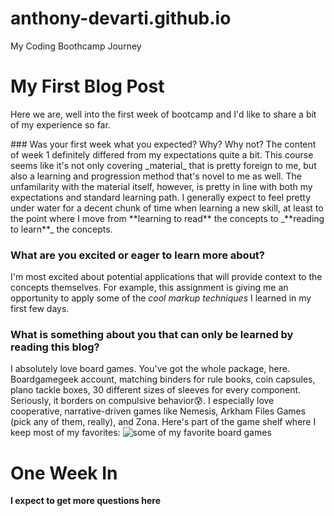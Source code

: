 # anthony-devarti.github.io
My Coding Boothcamp Journey
# My First Blog Post
<p>Here we are, well into the first week of bootcamp and I'd like to share a bit of my experience so far. </p>
### Was your first week what you expected? Why? Why not?
The content of week 1 definitely differed from my expectations quite a bit. This course seems like it's not only covering _material_ that is pretty foreign to me, but also a learning and progression method that's novel to me as well.  The unfamilarity with the material itself, however, is pretty in line with both my expectations and standard learning path.  I generally expect to feel pretty under water for a decent chunk of time when learning a new skill, at least to the point where I move from **learning to read** the concepts to _**reading to learn**_ the concepts.

### What are you excited or eager to learn more about?
I'm most excited about potential applications that will provide context to the concepts themselves.  For example, this assignment is giving me an opportunity to apply some of the <em>cool markup techniques</em> I learned in my first few days. 
### What is something about you that can only be learned by reading this blog? 
I absolutely love board games.  You've got the whole package, here.  Boardgamegeek account, matching binders for rule books, coin capsules, plano tackle boxes, 30 different sizes of sleeves for every component.  Seriously, it borders on compulsive behavior:cold_sweat:.  I especially love cooperative, narrative-driven games like Nemesis, Arkham Files Games (pick any of them, really), and Zona.  Here's part of the game shelf where I keep most of my favorites:
![some of my favorite board games](Images/boardgames.jpg "Board Games")

# One Week In

**I expect to get more questions here**